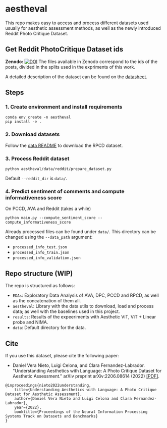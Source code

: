 # aestheval

This repo makes easy to access and process different datasets used usually for aesthetic assessment methods, as well as the newly introduced Reddit Photo Critique Dataset.

## Get Reddit PhotoCritique Dataset ids
__Zenodo:__ [![DOI](https://zenodo.org/badge/DOI/10.5281/zenodo.6656802.svg)](https://zenodo.org/record/6985507)
The files available in Zenodo correspond to the ids of the posts, divided in the splits used in the expriments of this work.

A detailed description of the dataset can be found on the [datasheet](data/datasheet.md).

## Steps

### 1. Create environment and install requirements

```
conda env create -n aestheval
pip install -e .
```

### 2. Download datasets

Follow the [data README](https://github.com/mediatechnologycenter/aestheval/tree/main/data) to download the RPCD dataset.

### 3. Process Reddit dataset

```
python aestheval/data/reddit/prepare_dataset.py
```

Default `--reddit_dir` is `data/`.

### 4. Predict sentiment of comments and compute informativeness score

On PCCD, AVA and Reddit (takes a while)

```
python main.py --compute_sentiment_score --compute_informativeness_score
```

Already processed files can be found under `data/`. This directory can be changed using the `--data_path` argument:

- ``processed_info_test.json`` 
- ``processed_info_train.json`` 
- ``processed_info_validation.json``

## Repo structure (WIP)

The repo is structured as follows:
- `EDAs`: Exploratory Data Analysis of AVA, DPC, PCCD and RPCD, as well as the concatenation of them all.
- `aestheval`: Library with the data utils to download, load and process data; as well with the baselines used in this project.
- `results`: Results of the expeeriments with Aesthetic ViT, ViT + Linear probe and NIMA.
- `data`: Default directory for the data.


## Cite
If you use this dataset, please cite the following paper:
* Daniel Vera Nieto, Luigi Celona, and Clara Fernandez-Labrador. "Understanding Aesthetics with Language: A Photo Critique Dataset for Aesthetic Assessment." arXiv preprint arXiv:2206.08614 (2022) [[PDF]](https://arxiv.org/abs/2206.08614).

```
@inproceedings{nieto2022understanding,
    title={Understanding Aesthetics with Language: A Photo Critique Dataset for Aesthetic Assessment},
    author={Daniel Vera Nieto and Luigi Celona and Clara Fernandez-Labrador},
    year={2022},
    booktitle={Proceedings of the Neural Information Processing Systems Track on Datasets and Benchmarks}
}
```
